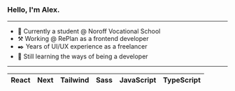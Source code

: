 ### Hello, I'm Alex.
---

- 📖 Currently a student @ Noroff Vocational School
- ⚒️ Working @ RePlan as a frontend developer
- ✒️ Years of UI/UX experience as a freelancer
- 🏫 Still learning the ways of being a developer
---
| React  | Next | Tailwind | Sass | JavaScript | TypeScript |
| ---- | ---- | ---- | ---- | ---- | ---- |
